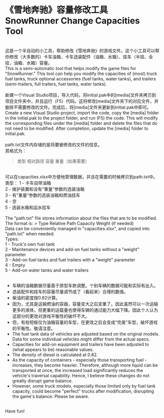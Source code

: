 # 《雪地奔驰》容量修改工具 SnowRunner Change Capacities Tool

<br>这是一个半自动的小工具，帮助修改《雪地奔驰》的游戏文件。这个小工具可以帮你修改（大多数的）卡车油箱、卡车选装配件（油箱、水箱）、挂车（半挂、全挂，油箱、水箱）容量。</br>
This is a semi-automatic tool that helps modify the game files for "SnowRunner." This tool can help you modify the capacities of (most) truck fuel tanks, truck optional accessories (fuel tanks, water tanks), and trailers (semi-trailers, full trailers, fuel tanks, water tanks).<br>
<br>
新建一个Visual Studio项目，导入代码，将initial.pak中的[media]文件夹拷贝到项目文件夹中，并且运行（F5）代码。这将修改[media]文件夹下的对应文件，并删除不需要修改的文件。完成后，将[media]文件夹更新到initial.pak中即可。<br>
Create a new Visual Studio project, import the code, copy the [media] folder in the initial.pak to the project folder, and run (F5) the code. This will modify the corresponding files under the [media] folder and delete the files that do not need to be modified. After completion, update the [media] folder to initial.pak.<br>
<br>
path.txt文件内存储的是将要被修改的文件的信息。<br>
其格式为：<br>
> 类型	相对路径	容量	重量（如果需要）
<br>
可以在capacities.xlsx中方便地管理数据，并且在需要的时候拷贝到path.txt中。<br>
类型：
1 - 卡车自带油箱<br>
2 - 维护装置和没有“重量”参数的选装油箱<br>
3 - 有“重量”参数的选装油箱和燃油挂车<br>
4 - 空<br>
5 - 选装水箱和运水挂车<br>
<br>
The "path.txt" file stores information about the files that are to be modified.<br>
The format is:
> Type	Relative Path	Capacity	Weight (if needed)
<br>
Data can be conveniently managed in "capacities.xlsx", and copied into "path.txt" when needed.<br>
Types:<br>
1 - Truck's own fuel tank<br>
2 - Maintenance devices and add-on fuel tanks without a "weight" parameter<br>
3 - Add-on fuel tanks and fuel trailers with a "weight" parameter<br>
4 - Empty<br>
5 - Add-on water tanks and water trailers<br>
<br>

* 车辆的油箱数据尽量基于原型车款调整。个别车辆的数据可能和实际有出入。<br>
* 选装配件和挂车的容量尽量调节成了（看起来）合理的数值。<br>
* 柴油的密度按0.82计算。<br>
* 因为，尤其是运输燃油的容器，容量变大之后变重了。因此虽然可以一次运输更多的液体，但更重的运载量也使得车辆的通过能力大幅下降。因此个人认为这部分的更改对游戏平衡性的破坏不大。<br>
* 但，有些短板仅为油箱容量的车型，在更改之后会变成“完美”车型，破坏游戏的平衡性。敬请注意。<br>
* The fuel tank data of vehicles are adjusted based on the original models. Data for some individual vehicles might differ from the actual specs.<br>
* Capacities for add-on equipment and trailers have been adjusted to (what appears to be) reasonable values.<br>
* The density of diesel is calculated at 0.82.<br>
* As the capacity of containers - especially those transporting fuel - increases, they become heavier. Therefore, although more liquid can be transported at once, the increased load significantly reduces the vehicle's traversal capability. Hence, I believe these changes do not greatly disrupt game balance.<br>
* However, some truck models, especially those limited only by fuel tank capacity, could become "perfect" trucks after modification, disrupting the game's balance. Please be aware.<br>
<br>
Have fun!
